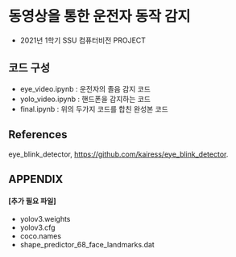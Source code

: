 # 동영상을 통한 운전자 동작 감지
* 2021년 1학기 SSU 컴퓨터비전 PROJECT

## 코드 구성
  - eye_video.ipynb : 운전자의 졸음 감지 코드
  - yolo_video.ipynb : 핸드폰을 감지하는 코드
  - final.ipynb : 위의 두가지 코드를 합친 완성본 코드

## References
eye_blink_detector, https://github.com/kairess/eye_blink_detector.  

## APPENDIX
#### [추가 필요 파일]
  - yolov3.weights
  - yolov3.cfg
  - coco.names
  - shape_predictor_68_face_landmarks.dat
